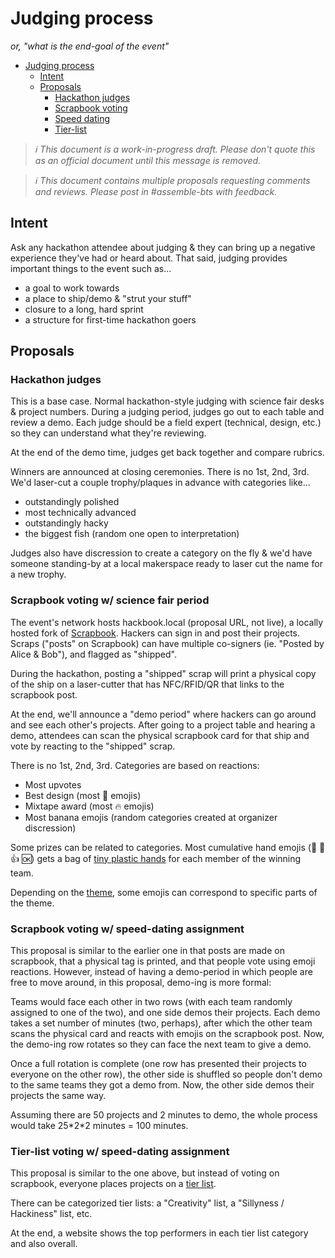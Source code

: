 # Judging process

_or, "what is the end-goal of the event"_

- [Judging process](#judging-process)
  - [Intent](#intent)
  - [Proposals](#proposals)
    - [Hackathon judges](#hackathon-judges)
    - [Scrapbook voting](#scrapbook-voting)
    - [Speed dating](#speed-dating)
    - [Tier-list](#tier-list)

> _:information_source: This document is a work-in-progress draft. Please don't quote this as an official document until this message is removed._

> _:information_source: This document contains multiple proposals requesting comments and reviews. Please post in #assemble-bts with feedback._

## Intent

Ask any hackathon attendee about judging & they can bring up a negative experience they've had or heard about. That said, judging provides important things to the event such as...

- a goal to work towards
- a place to ship/demo & "strut your stuff"
- closure to a long, hard sprint
- a structure for first-time hackathon goers

## Proposals

### Hackathon judges

This is a base case. Normal hackathon-style judging with science fair desks & project numbers. During a judging period, judges go out to each table and review a demo. Each judge should be a field expert (technical, design, etc.) so they can understand what they're reviewing.

At the end of the demo time, judges get back together and compare rubrics.

Winners are announced at closing ceremonies. There is no 1st, 2nd, 3rd. We'd laser-cut a couple trophy/plaques in advance with categories like...

- outstandingly polished
- most technically advanced
- outstandingly hacky
- the biggest fish (random one open to interpretation)

Judges also have discression to create a category on the fly & we'd have someone standing-by at a local makerspace ready to laser cut the name for a new trophy.

### Scrapbook voting w/ science fair period

The event's network hosts hackbook.local (proposal URL, not live), a locally hosted fork of [Scrapbook](https://scrapbook.hackclub.com). Hackers can sign in and post their projects. Scraps ("posts" on Scrapbook) can have multiple co-signers (ie. "Posted by Alice & Bob"), and flagged as "shipped".

During the hackathon, posting a "shipped" scrap will print a physical copy of the ship on a laser-cutter that has NFC/RFID/QR that links to the scrapbook post.

At the end, we'll announce a "demo period" where hackers can go around and see each other's projects. After going to a project table and hearing a demo, attendees can scan the physical scrapbook card for that ship and vote by reacting to the "shipped" scrap.

There is no 1st, 2nd, 3rd. Categories are based on reactions:

- Most upvotes
- Best design (most :art: emojis)
- Mixtape award (most :fire: emojis)
- Most banana emojis (random categories created at organizer discression)

Some prizes can be related to categories. Most cumulative hand emojis (:clap: :raised_hands: :+1: :ok:) gets a bag of [tiny plastic hands](https://www.amazon.com/s?k=100+tiny+plastic+hands&crid=3HKG2H61AN8TP&sprefix=100+tiny+plastic+hands%2Caps%2C130&ref=nb_sb_noss) for each member of the winning team.

Depending on the [theme](theme.md), some emojis can correspond to specific parts of the theme.

### Scrapbook voting w/ speed-dating assignment

This proposal is similar to the earlier one in that posts are made on scrapbook, that a physical tag is printed, and that people vote using emoji reactions. However, instead of having a demo-period in which people are free to move around, in this proposal, demo-ing is more formal:

Teams would face each other in two rows (with each team randomly assigned to one of the two), and one side demos their projects. Each demo takes a set number of minutes (two, perhaps), after which the other team scans the physical card and reacts with emojis on the scrapbook post. Now, the demo-ing row rotates so they can face the next team to give a demo. 

Once a full rotation is complete (one row has presented their projects to everyone on the other row), the other side is shuffled so people don't demo to the same teams they got a demo from. Now, the other side demos their projects the same way.

Assuming there are 50 projects and 2 minutes to demo, the whole process would take 25\*2\*2 minutes = 100 minutes.

### Tier-list voting w/ speed-dating assignment

This proposal is similar to the one above, but instead of voting on scrapbook, everyone places projects on a [tier list](https://www.computerhope.com/jargon/t/tier-list.png).

There can be categorized tier lists: a "Creativity" list, a "Sillyness / Hackiness" list, etc.

At the end, a website shows the top performers in each tier list category and also overall.
